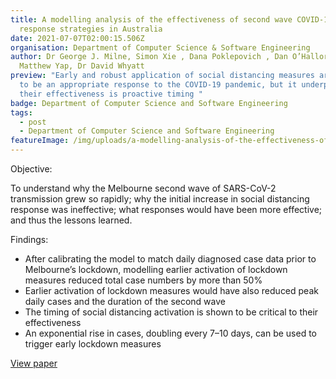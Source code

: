 ```yaml
---
title: A modelling analysis of the effectiveness of second wave COVID-19
  response strategies in Australia
date: 2021-07-07T02:00:15.506Z
organisation: Department of Computer Science & Software Engineering
author: Dr George J. Milne, Simon Xie , Dana Poklepovich , Dan O’Halloran ,
  Matthew Yap, Dr David Whyatt
preview: "Early and robust application of social distancing measures are known
  to be an appropriate response to the COVID-19 pandemic, but it underpinning
  their effectiveness is proactive timing "
badge: Department of Computer Science and Software Engineering
tags:
  - post
  - Department of Computer Science and Software Engineering
featureImage: /img/uploads/a-modelling-analysis-of-the-effectiveness-of-second-wave-covid-19-response-strategies-in-australia.jpeg
---
```

Objective: 

To understand why the Melbourne second wave of SARS-CoV-2 transmission grew so rapidly; why the initial increase in social distancing response was ineffective; what responses would have been more effective; and thus the lessons learned.

Findings:

* After calibrating the model to match daily diagnosed case data prior to Melbourne’s lockdown, modelling earlier activation of lockdown measures reduced total case numbers by more than 50%
* Earlier activation of lockdown measures would have also reduced peak daily cases and the duration of the second wave
* The timing of social distancing activation is shown to be critical to their effectiveness
* An exponential rise in cases, doubling every 7–10 days, can be used to trigger early lockdown measures

<a href="https://www.nature.com/articles/s41598-021-91418-6" target="_blank">
View paper
</a>